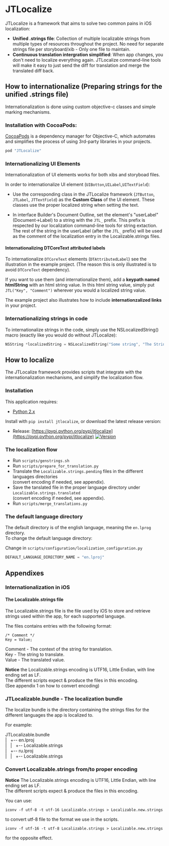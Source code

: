 JTLocalize
==========

JTLocalize is a framework that aims to solve two common pains in iOS localization:
- **Unified .strings file**: Collection of multiple localizable strings from multiple types of resources throughout the project. No need for separate strings file per storyboard/xib - Only one file to maintain.
- **Continuous translation intergration simplified**: When app changes, you don't need to localize everything again. JTLocalize command-line tools will make it easy to just send the diff for translation and merge the translated diff back. 

## How to internationalize (Preparing strings for the unified .strings file)

Internationalization is done using custom objective-c classes and simple marking mechanisms.

### Installation with CocoaPods:

[CocoaPods](http://cocoapods.org) is a dependency manager for Objective-C, which automates and simplifies the process of using 3rd-party libraries in your projects.

```ruby
pod "JTLocalize"
```

### Internationalizing UI Elements

Internationalization of UI elements works for both xibs and storyboad files.

In order to internationalize UI element (`UIBotton`,`UILabel`,`UITextField`):
- Use the corresponding class in the JTLocalize framework (`JTButton`, `JTLabel`, `JTTextField`) as the <b>Custom Class</b> of the UI element. 
These classes use the proper localized string when setting the text.

- In interface Builder's Document Outline, set the element's "userLabel" (Document->Label) to a string with the `JTL_` prefix.
This prefix is respected by our localization command-line tools for string extaction.
The rest of the string in the userLabel (after the `JTL_` prefix) will be used as the comment of the localization entry in the Localizable.strings files.

#### Internationalizing DTCoreText attributed labels
To internationalize `DTCoreText` elements (`DTAttributedLabel`) see the illustration in the example project.
(The reason this is only illustrated is to avoid `DTCoreText` dependency). 

If you want to use them (and internationalize them), add a **keypath named htmlString** with an html string value.
In this html string value, simply put `JTL("Key", "Comment")` wherever you would a localized string value.

The example project also illustrates how to include **internationzalized links** in your project.   

### Internationalizing strings in code

To internationalize strings in the code, simply use the NSLocalizedString() macro (exactly like you would do without JTLocalize): 
```objective-c
NSString *localizedString = NSLocalizedString("Some string", "The Strings context for translation")
```

## How to localize

The JTLocalize framework provides scripts that integrate with the internationalization mechanisms, and simplify the localization flow.

### Installation

This application requires:

* [Python 2.x](https://www.python.org/download/)

Install with `pip install jtlocalize`, or download the latest release version:

* Release: [https://pypi.python.org/pypi/jtlocalize](https://pypi.python.org/pypi/jtlocalize) [![Version](http://img.shields.io/pypi/v/jtlocalize.svg?style=flat)](https://pypi.python.org/pypi/jtlocalize)

### The localization flow

- Run `scripts/genstrings.sh`
- Run `scripts/prepare_for_translation.py`
- Translate the `Localizable.strings.pending` files in the different languages directories  
(convert encoding if needed, see appendix).
- Save the tanslated file in the proper language directory under `Localizable.strings.translated`  
(convert encoding if needed, see appendix).
- Run `scripts/merge_translations.py`


### The default language directory

The default directory is of the english language, meaning the `en.lprog` directory.  
To change the default language directory:

Change in `scripts/configuration/localization_configuration.py`

```python
DEFAULT_LANGUAGE_DIRECTORY_NAME = "en.lproj"
``` 


## Appendixes

### Internationalization in iOS

#### The Localizable.strings file
The Localizable.strings file is the file used by iOS to store and retrieve strings used within the app, for each supported language.

The files contains entries with the following format:
```
/* Comment */
Key = Value;
```

Comment - The context of the string for translation.  
Key - The string to translate.  
Value - The translated value.  

**Notice** the Localizable.strings encoding is UTF16, Little Endian, with line ending set as LF.  
The different scripts expect & produce the files in this encoding.  
(See appendix 1 on how to convert encoding)  


### JTLocalizable.bundle - The localization bundle

The localize bundle is the directory containing the strings files for the different languages the app is localized to.

For example:

JTLocalizable.bundle  
|&nbsp;&nbsp;&nbsp;+-- en.lproj  
|&nbsp;&nbsp;&nbsp;|&nbsp;&nbsp;&nbsp;+-- Localizable.strings  
|&nbsp;&nbsp;&nbsp;+-- ru.lproj  
|&nbsp;&nbsp;&nbsp;|&nbsp;&nbsp;&nbsp;+-- Localizable.strings  


### Convert Localizable.strings from/to proper encoding

**Notice** The Localizable.strings encoding is UTF16, Little Endian, with line ending set as LF.  
The different scripts expect & produce the files in this encoding.  

You can use:
```
iconv -f utf-8 -t utf-16 Localizable.strings > Localizable.new.strings 
```
to convert utf-8 file to the format we use in the scripts.

```
iconv -f utf-16 -t utf-8 Localizable.strings > Localizable.new.strings
```
for the opposite effect. 



